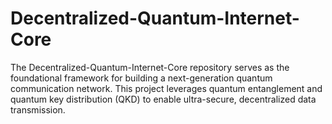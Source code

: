 # Decentralized-Quantum-Internet-Core
The Decentralized-Quantum-Internet-Core repository serves as the foundational framework for building a next-generation quantum communication network. This project leverages quantum entanglement and quantum key distribution (QKD) to enable ultra-secure, decentralized data transmission.
